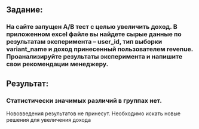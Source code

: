 ## Задание:
### На сайте запущен А/В тест с целью увеличить доход. В приложенном excel файле вы найдете сырые данные по результатам эксперимента – user_id, тип выборки variant_name и доход принесенный пользователем revenue. Проанализируйте результаты эксперимента и напишите свои рекомендации менеджеру.

## Результат:
### Статистически значимых различий в группах нет.
Нововведения результатов не принесут. Необходимо искать новые решения для увеличения дохода